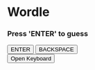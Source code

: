 <!DOCTYPE html>
<html>
<head>
  <link rel="stylesheet" href="styles.css">
</head>
<body>

  <h1>Wordle</h1>
  <h3>Press 'ENTER' to guess</h3>
  <div id="warning"></div>
  <div id="alphabet"></div>
  <button type="button" onclick="javascript:window.dispatchEvent(new KeyboardEvent('keydown',{'key':'enter'}));">ENTER</button>
  <button type="button" onclick="javascript:window.dispatchEvent(new KeyboardEvent('keydown',{'key':'backspace'}));">BACKSPACE</button>
  <button style='display: none;' type="button" onclick="javascript:window.location.href = window.location.href;">RESTART THE GAME</button>
  <div id="grid"></div>
  <button id="openKeyboard">Open Keyboard</button>
  <input id="hiddenInput" style="visibility: hidden;">
<script src="index.js"></script>
</body>
</html>
